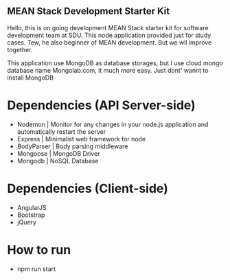 ## MEAN Stack Development Starter Kit

Hello, this is on going development MEAN Stack starter kit for software development team at SDU. This node application provided just for study cases. Tew, he also beginner of MEAN development. But we wll improve together. 

This application use MongoDB as database storages, but I use cloud mongo database name Mongolab.com, it much more easy. Just dont' wannt to install MongoDB

# Dependencies (API Server-side)
- Nodemon | Monitor for any changes in your node.js application and automatically restart the server
- Express | Minimalist web framework for node
- BodyParser | Body parsing middleware
- Mongoose | MongoDB Driver
- Mongodb | NoSQL Database

# Dependencies (Client-side)
- AngularJS
- Bootstrap
- jQuery

# How to run
- npm run start

